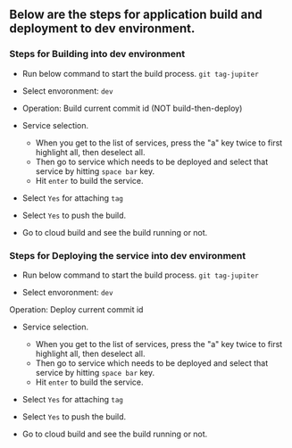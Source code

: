 
## Below are the steps for application build and deployment to dev environment.  

### Steps for Building into dev environment

* Run below command to start the build process. 
`git tag-jupiter`

* Select envoronment:
`dev`

* Operation: Build current commit id (NOT build-then-deploy)

* Service selection. 
    * When you get to the list of services, press the "a" key twice to first highlight all, then deselect all. 
    * Then go to service which needs to be deployed and select that service by hitting `space bar` key.
    * Hit `enter` to build the service.

* Select `Yes` for attaching `tag`

* Select `Yes` to push the build. 

* Go to cloud build and see the build running or not. 

### Steps for Deploying the service into dev environment

* Run below command to start the build process. 
`git tag-jupiter`

* Select envoronment:
`dev`

Operation: Deploy current commit id 

* Service selection. 
    * When you get to the list of services, press the "a" key twice to first highlight all, then deselect all. 
    * Then go to service which needs to be deployed and select that service by hitting `space bar` key.
    * Hit `enter` to build the service.

* Select `Yes` for attaching `tag`

* Select `Yes` to push the build. 

* Go to cloud build and see the build running or not. 

